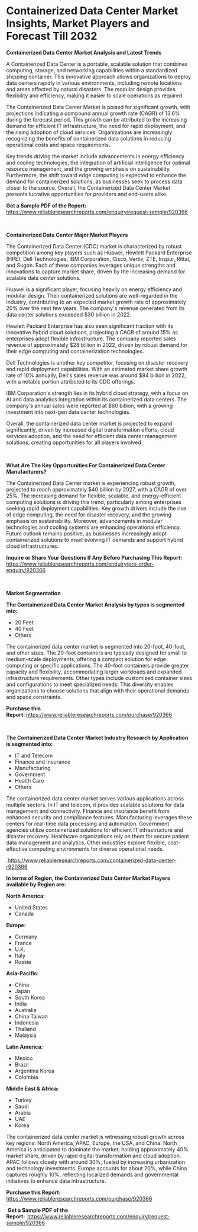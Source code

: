 <p><h1>Containerized Data Center Market Insights, Market Players and Forecast Till 2032</h1></p><p><strong>Containerized Data Center Market Analysis and Latest Trends</strong></p>
<p><p>A Containerized Data Center is a portable, scalable solution that combines computing, storage, and networking capabilities within a standardized shipping container. This innovative approach allows organizations to deploy data centers rapidly in various environments, including remote locations and areas affected by natural disasters. The modular design provides flexibility and efficiency, making it easier to scale operations as required.</p><p>The Containerized Data Center Market is poised for significant growth, with projections indicating a compound annual growth rate (CAGR) of 13.6% during the forecast period. This growth can be attributed to the increasing demand for efficient IT infrastructure, the need for rapid deployment, and the rising adoption of cloud services. Organizations are increasingly recognizing the benefits of containerized data solutions in reducing operational costs and space requirements.</p><p>Key trends driving the market include advancements in energy efficiency and cooling technologies, the integration of artificial intelligence for optimal resource management, and the growing emphasis on sustainability. Furthermore, the shift toward edge computing is expected to enhance the demand for containerized solutions, as businesses seek to process data closer to the source. Overall, the Containerized Data Center Market presents lucrative opportunities for providers and end-users alike.</p></p>
<p><strong>Get a Sample PDF of the Report:&nbsp;</strong> <a href="https://www.reliableresearchreports.com/enquiry/request-sample/920366?utm_campaign=3132&utm_medium=2&utm_source=Github&utm_content=ia&utm_term=18042025&utm_id=containerized-data-center">https://www.reliableresearchreports.com/enquiry/request-sample/920366</a></p>
<p>&nbsp;</p>
<p><strong>Containerized Data Center Major Market Players</strong></p>
<p><p>The Containerized Data Center (CDC) market is characterized by robust competition among key players such as Huawei, Hewlett Packard Enterprise (HPE), Dell Technologies, IBM Corporation, Cisco, Vertiv, ZTE, Inspur, Rittal, and Sugon. Each of these companies leverages unique strengths and innovations to capture market share, driven by the increasing demand for scalable data center solutions.</p><p>Huawei is a significant player, focusing heavily on energy efficiency and modular design. Their containerized solutions are well-regarded in the industry, contributing to an expected market growth rate of approximately 20% over the next few years. The company's revenue generated from its data center solutions exceeded $30 billion in 2022.</p><p>Hewlett Packard Enterprise has also seen significant traction with its innovative hybrid cloud solutions, projecting a CAGR of around 15% as enterprises adopt flexible infrastructure. The company reported sales revenue of approximately $28 billion in 2022, driven by robust demand for their edge computing and containerization technologies.</p><p>Dell Technologies is another key competitor, focusing on disaster recovery and rapid deployment capabilities. With an estimated market share growth rate of 10% annually, Dell's sales revenue was around $94 billion in 2022, with a notable portion attributed to its CDC offerings.</p><p>IBM Corporation's strength lies in its hybrid cloud strategy, with a focus on AI and data analytics integration within its containerized data centers. The company's annual sales were reported at $60 billion, with a growing investment into next-gen data center technologies.</p><p>Overall, the containerized data center market is projected to expand significantly, driven by increased digital transformation efforts, cloud services adoption, and the need for efficient data center management solutions, creating opportunities for all players involved.</p></p>
<p>&nbsp;</p>
<p><strong>What Are The Key Opportunities For Containerized Data Center Manufacturers?</strong></p>
<p><p>The Containerized Data Center market is experiencing robust growth, projected to reach approximately $40 billion by 2027, with a CAGR of over 25%. The increasing demand for flexible, scalable, and energy-efficient computing solutions is driving this trend, particularly among enterprises seeking rapid deployment capabilities. Key growth drivers include the rise of edge computing, the need for disaster recovery, and the growing emphasis on sustainability. Moreover, advancements in modular technologies and cooling systems are enhancing operational efficiency. Future outlook remains positive, as businesses increasingly adopt containerized solutions to meet evolving IT demands and support hybrid cloud infrastructures.</p></p>
<p><strong>Inquire or Share Your Questions If Any Before Purchasing This Report:</strong> <a href="https://www.reliableresearchreports.com/enquiry/pre-order-enquiry/920366?utm_campaign=3132&utm_medium=2&utm_source=Github&utm_content=ia&utm_term=18042025&utm_id=containerized-data-center">https://www.reliableresearchreports.com/enquiry/pre-order-enquiry/920366</a></p>
<p>&nbsp;</p>
<p><strong>Market Segmentation</strong></p>
<p><strong>The Containerized Data Center Market Analysis by types is segmented into:</strong></p>
<p><ul><li>20 Feet</li><li>40 Feet</li><li>Others</li></ul></p>
<p><p>The containerized data center market is segmented into 20-foot, 40-foot, and other sizes. The 20-foot containers are typically designed for small to medium-scale deployments, offering a compact solution for edge computing or specific applications. The 40-foot containers provide greater capacity and flexibility, accommodating larger workloads and expanded infrastructure requirements. Other types include customized container sizes and configurations to meet specialized needs. This diversity enables organizations to choose solutions that align with their operational demands and space constraints.</p></p>
<p><strong>Purchase this Report:&nbsp;</strong><a href="https://www.reliableresearchreports.com/purchase/920366?utm_campaign=3132&utm_medium=2&utm_source=Github&utm_content=ia&utm_term=18042025&utm_id=containerized-data-center">https://www.reliableresearchreports.com/purchase/920366</a></p>
<p>&nbsp;</p>
<p><strong>The Containerized Data Center Market Industry Research by Application is segmented into:</strong></p>
<p><ul><li>IT and Telecom</li><li>Finance and Insurance</li><li>Manufacturing</li><li>Government</li><li>Health Care</li><li>Others</li></ul></p>
<p><p>The containerized data center market serves various applications across multiple sectors. In IT and telecom, it provides scalable solutions for data management and connectivity. Finance and insurance benefit from enhanced security and compliance features. Manufacturing leverages these centers for real-time data processing and automation. Government agencies utilize containerized solutions for efficient IT infrastructure and disaster recovery. Healthcare organizations rely on them for secure patient data management and analytics. Other industries explore flexible, cost-effective computing environments for diverse operational needs.</p></p>
<p><a href="https://www.reliableresearchreports.com/containerized-data-center-r920366?utm_campaign=3132&utm_medium=2&utm_source=Github&utm_content=ia&utm_term=18042025&utm_id=containerized-data-center">&nbsp;https://www.reliableresearchreports.com/containerized-data-center-r920366</a></p>
<p><strong>In terms of Region, the Containerized Data Center Market Players available by Region are:</strong></p>
<p>
    <p> <strong> North America: </strong>
        <ul>
            <li>United States</li>
            <li>Canada</li>
        </ul>
        </p> 
    <p> <strong> Europe: </strong>
        <ul>
            <li>Germany</li>
            <li>France</li>
            <li>U.K.</li>
            <li>Italy</li>
            <li>Russia</li>
        </ul>
        </p> 
    <p> <strong> Asia-Pacific: </strong>
        <ul>
            <li>China</li>
            <li>Japan</li>
            <li>South Korea</li>
            <li>India</li>
            <li>Australia</li>
            <li>China Taiwan</li>
            <li>Indonesia</li>
            <li>Thailand</li>
            <li>Malaysia</li>
        </ul>
        </p> 
    <p> <strong> Latin America: </strong>
        <ul>
            <li>Mexico</li>
            <li>Brazil</li>
            <li>Argentina Korea</li>
            <li>Colombia</li>
        </ul>
        </p> 
    <p> <strong> Middle East & Africa: </strong>
        <ul>
            <li>Turkey</li>
            <li>Saudi</li>
            <li>Arabia</li>
            <li>UAE</li>
            <li>Korea</li>
        </ul>
    </p>
    </p>
<p><p>The containerized data center market is witnessing robust growth across key regions: North America, APAC, Europe, the USA, and China. North America is anticipated to dominate the market, holding approximately 40% market share, driven by rapid digital transformation and cloud adoption. APAC follows closely with around 30%, fueled by increasing urbanization and technology investments. Europe accounts for about 20%, while China captures roughly 10%, reflecting localized demands and governmental initiatives to enhance data infrastructure.</p></p>
<p><strong>Purchase this Report: </strong><a href="https://www.reliableresearchreports.com/purchase/920366?utm_campaign=3132&utm_medium=2&utm_source=Github&utm_content=ia&utm_term=18042025&utm_id=containerized-data-center">https://www.reliableresearchreports.com/purchase/920366</a></p>
<p>&nbsp;<strong>Get a Sample PDF of the Report:&nbsp;&nbsp;</strong><a href="https://www.reliableresearchreports.com/enquiry/request-sample/920366?utm_campaign=3132&utm_medium=2&utm_source=Github&utm_content=ia&utm_term=18042025&utm_id=containerized-data-center">https://www.reliableresearchreports.com/enquiry/request-sample/920366</a></p>
<p><strong></strong></p>
<p><p></p><p></p><p></p></p>